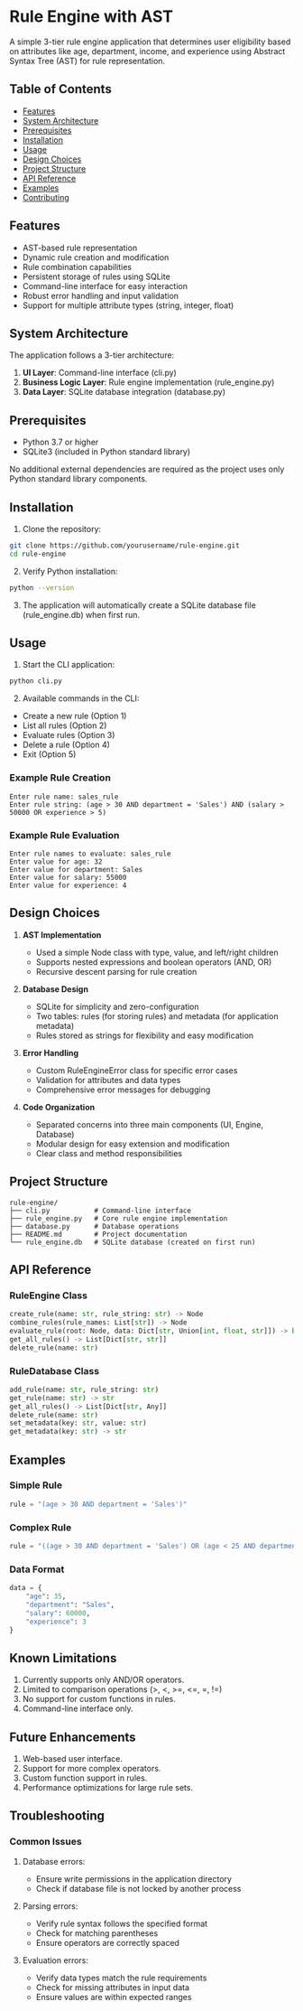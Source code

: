 # Rule Engine with AST

A simple 3-tier rule engine application that determines user eligibility based on attributes like age, department, income, and experience using Abstract Syntax Tree (AST) for rule representation.

## Table of Contents
- [Features](#features)
- [System Architecture](#system-architecture)
- [Prerequisites](#prerequisites)
- [Installation](#installation)
- [Usage](#usage)
- [Design Choices](#design-choices)
- [Project Structure](#project-structure)
- [API Reference](#api-reference)
- [Examples](#examples)
- [Contributing](#contributing)

## Features
- AST-based rule representation
- Dynamic rule creation and modification
- Rule combination capabilities
- Persistent storage of rules using SQLite
- Command-line interface for easy interaction
- Robust error handling and input validation
- Support for multiple attribute types (string, integer, float)

## System Architecture
The application follows a 3-tier architecture:
1. **UI Layer**: Command-line interface (cli.py)
2. **Business Logic Layer**: Rule engine implementation (rule_engine.py)
3. **Data Layer**: SQLite database integration (database.py)

## Prerequisites
- Python 3.7 or higher
- SQLite3 (included in Python standard library)

No additional external dependencies are required as the project uses only Python standard library components.

## Installation

1. Clone the repository:
```bash
git clone https://github.com/yourusername/rule-engine.git
cd rule-engine
```

2. Verify Python installation:
```bash
python --version
```

3. The application will automatically create a SQLite database file (rule_engine.db) when first run.

## Usage

1. Start the CLI application:
```bash
python cli.py
```

2. Available commands in the CLI:
- Create a new rule (Option 1)
- List all rules (Option 2)
- Evaluate rules (Option 3)
- Delete a rule (Option 4)
- Exit (Option 5)

### Example Rule Creation
```
Enter rule name: sales_rule
Enter rule string: (age > 30 AND department = 'Sales') AND (salary > 50000 OR experience > 5)
```

### Example Rule Evaluation
```
Enter rule names to evaluate: sales_rule
Enter value for age: 32
Enter value for department: Sales
Enter value for salary: 55000
Enter value for experience: 4
```

## Design Choices

1. **AST Implementation**
   - Used a simple Node class with type, value, and left/right children
   - Supports nested expressions and boolean operators (AND, OR)
   - Recursive descent parsing for rule creation

2. **Database Design**
   - SQLite for simplicity and zero-configuration
   - Two tables: rules (for storing rules) and metadata (for application metadata)
   - Rules stored as strings for flexibility and easy modification

3. **Error Handling**
   - Custom RuleEngineError class for specific error cases
   - Validation for attributes and data types
   - Comprehensive error messages for debugging

4. **Code Organization**
   - Separated concerns into three main components (UI, Engine, Database)
   - Modular design for easy extension and modification
   - Clear class and method responsibilities

## Project Structure
```
rule-engine/
├── cli.py           # Command-line interface
├── rule_engine.py   # Core rule engine implementation
├── database.py      # Database operations
├── README.md        # Project documentation
└── rule_engine.db   # SQLite database (created on first run)
```

## API Reference

### RuleEngine Class
```python
create_rule(name: str, rule_string: str) -> Node
combine_rules(rule_names: List[str]) -> Node
evaluate_rule(root: Node, data: Dict[str, Union[int, float, str]]) -> bool
get_all_rules() -> List[Dict[str, str]]
delete_rule(name: str)
```

### RuleDatabase Class
```python
add_rule(name: str, rule_string: str)
get_rule(name: str) -> str
get_all_rules() -> List[Dict[str, Any]]
delete_rule(name: str)
set_metadata(key: str, value: str)
get_metadata(key: str) -> str
```

## Examples

### Simple Rule
```python
rule = "(age > 30 AND department = 'Sales')"
```

### Complex Rule
```python
rule = "((age > 30 AND department = 'Sales') OR (age < 25 AND department = 'Marketing')) AND (salary > 50000 OR experience > 5)"
```

### Data Format
```python
data = {
    "age": 35,
    "department": "Sales",
    "salary": 60000,
    "experience": 3
}
```

## Known Limitations
1. Currently supports only AND/OR operators.
2. Limited to comparison operations (>, <, >=, <=, =, !=)
3. No support for custom functions in rules.
4. Command-line interface only.

## Future Enhancements
1. Web-based user interface.
2. Support for more complex operators.
3. Custom function support in rules.
4. Performance optimizations for large rule sets.

## Troubleshooting

### Common Issues

1. Database errors:
   - Ensure write permissions in the application directory
   - Check if database file is not locked by another process

2. Parsing errors:
   - Verify rule syntax follows the specified format
   - Check for matching parentheses
   - Ensure operators are correctly spaced

3. Evaluation errors:
   - Verify data types match the rule requirements
   - Check for missing attributes in input data
   - Ensure values are within expected ranges
